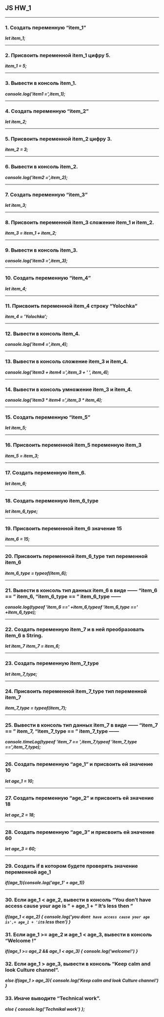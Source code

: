 ## JS HW_1
___
###  1. Создать переменную “item_1”
***let item_1;***
___
### 2. Присвоить переменной item_1 цифру 5.
***item_1 = 5;*** 
___
### 3. Вывести в консоль item_1.
***console.log('item1 =',item_1);***
___
### 4. Создать переменную “item_2”
***let item_2;***
___
### 5. Присвоить переменной item_2 цифру 3.
***item_2 = 3;***
___
### 6. Вывести в консоль item_2.
***console.log('item2 =',item_2);***
___
### 7. Создать переменную “item_3”
***let item_3;***
___
### 8. Присвоить переменной item_3 сложение item_1 и item_2.
***item_3 = item_1 + item_2;***
___
### 9. Вывести в консоль item_3.
***console.log('item3 =',item_3);***
___
### 10. Создать переменную “item_4”
***let item_4;***
___
### 11. Присвоить переменной item_4 строку “Yolochka”
***item_4 = 'Yolochka';***
___
### 12. Вывести в консоль item_4.
***console.log('item4 =',item_4);***
___
### 13. Вывести в консоль сложение item_3 и item_4.
***console.log('item3 + item4 =',item_3 + ' ', item_4);***
___
### 14. Вывести в консоль умножение item_3 и item_4.
***console.log('item3 * item4 =',item_3 * item_4);***
___
### 15. Создать переменную “item_5”
***let item_5;***
___
### 16. Присвоить переменной item_5 переменную item_3
***item_5 = item_3;***
___
### 17. Создать переменную item_6.
***let item_6;***
___
### 18. Создать переменную item_6_type
***let item_6_type;***
___
### 19. Присвоить переменной item_6 значение 15
***item_6 = 15;***
___
### 20. Присвоить переменной item_6_type тип переменной item_6
***item_6_type = typeof(item_6);***
___
### 21. Вывести в консоль тип данных item_6 в виде ——  “item_6 == ”  item_6,  “item_6_type == ”  item_6_type —— 
***console.log(typeof 'item_6 ==' +item_6,typeof 'item_6_type ==' +item_6_type);*** 
___
### 22. Создать переменную item_7 и в ней преобразовать item_6 в String.
***let item_7***
***item_7 = item_6;*** 
___
### 23. Создать переменную item_7_type
***let item_7_type;***
___
### 24. Присвоить переменной item_7_type тип переменной item_7
***item_7_type = typeof(item_7);***
___
### 25. Вывести в консоль тип данных item_7 в виде ——  “item_7 == ”  item_7,  “item_7_type == ”  item_7_type ——  
***console.timeLog(typeof 'item_7 == ',item_7,typeof 'item_7_type ==',item_7_type);***
___
### 26. Создать переменную “age_1” и присвоить ей значение 10
***let age_1 = 10;***
___
### 27. Создать переменную “age_2” и присвоить ей значение 18
***let age_2 = 18;***
___
### 28. Создать переменную “age_3” и присвоить ей значение 60
***let age_3 = 60;***
___
### 29. Создать if в котором будете проверять значение переменной age_1
***if(age_1){console.log('age_1' + age_1)}***
___
### 30. Если age_1 < age_2, вывести в консоль “You don’t have access cause your age is ” + age_1 + “ It’s less then ”
***if(age_1 < age_2) {***
    ***console.log('you don`t have access cause your age is',+ age_1 + 'it`s less then')***
***}***
### 31. Если age_1 >=  age_2 и age_1 <  age_3, вывести в консоль “Welcome  !”
***if(age_1 >= age_2 && age_1 < age_3) {***
    ***console.log('welcome!')***
***}***
### 32. Если age_1  > age_3, вывести в консоль “Keep calm and look Culture channel”.
***else if(age_1 > age_3){***
    ***console.log('Keep calm and look Culture channel')***
***}***
### 33. Иначе выводите “Technical work”.
***else {***
    ***console.log('Technikal work')***
***};***
